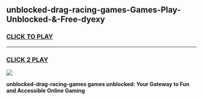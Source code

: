 
## unblocked-drag-racing-games-Games-Play-Unblocked-&-Free-dyexy
<h3>
<a href="https://premium76.site?title=unblocked-drag-racing-games&ref=24A">CLICK TO PLAY</a></h3>
<hr>

<h3>
<a href="https://premium76.site?title=unblocked-drag-racing-games&ref=24A">CLICK 2 PLAY</a>
  
</h3>

<a href="https://premium76.site?title=unblocked-drag-racing-games&ref=24A"><img src="https://clearcache.store/games.png"></a>


**unblocked-drag-racing-games games unblocked: Your Gateway to Fun and Accessible Online Gaming**
